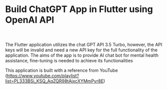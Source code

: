 # Build ChatGPT App in Flutter using OpenAI API<br><br>

 The Flutter application utilizes the chat GPT API 3.5 Turbo, however, the API keys will be invalid and need a new API key for the full functionality of the application.
 The aims of the app is to provide AI chat bot for mental health assistance, fine-tuning is needed to achieve its functionalities

This application is built with a reference from YouTube (https://www.youtube.com/playlist?list=PL333BSi_KSQ_AqZQR98tAjxcXYMmPyr8E) 

